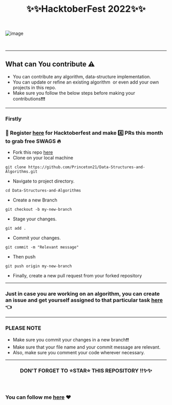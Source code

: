 
<h1 align="center">✨✨HacktoberFest 2022✨✨</h1>
  
  
  ![image](https://res.cloudinary.com/practicaldev/image/fetch/s--n6yDj0MN--/c_imagga_scale,f_auto,fl_progressive,h_420,q_auto,w_1000/https://dev-to-uploads.s3.amazonaws.com/uploads/articles/12t9r8j7n9ynxbdzhs5p.png)
  
  
  

-----

## What can You contribute ⚠️ 
* You can contribute any algorithm, data-structure implementation.
* You can update or refine an existing algorithm  or even add your own projects in this repo.
* Make sure you follow the below steps before making your contributions❗❗❗

-----

### Firstly
### 📢 Register [here](https://hacktoberfest.com/) for Hacktoberfest and make 4️⃣ PRs this month to grab free SWAGS 🔥

- Fork this repo <!-- Place this tag where you want the button to render. -->
<a class="github-button" href="https://github.com/Princeton21/Data-Structures-and-Algorithms/fork" data-color-scheme="no-preference: light_high_contrast; light: light_high_contrast; dark: dark;" data-icon="octicon-repo-forked" data-size="large" data-show-count="true" aria-label="Fork Princeton21/Data-Structures-and-Algorithms on GitHub">here</a>
- Clone on your local machine

```terminal
git clone https://github.com/Princeton21/Data-Structures-and-Algorithms.git
```
- Navigate to project directory.
```terminal
cd Data-Structures-and-Algorithms
```

- Create a new Branch

```
git checkout -b my-new-branch
```
- Stage your changes. 
```
git add .
```
- Commit your changes.

```
git commit -m "Relevant message"
```
- Then push 
```
git push origin my-new-branch
```
- Finally, create a new pull request from your forked repository
----
### Just in case you are working on an algorithm, you can create an issue and get yourself assigned to that particular task [here](https://github.com/Princeton21/Data-Structures-and-Algorithms/issues/new?assignees=&labels=&template=create-an-issue.md&title=) 👈

----
### PLEASE NOTE

* Make sure you commit your changes in a new branch❗❗
* Make sure that your file name and your commit message are relevant. 
* Also, make sure you comment your code wherever necessary. 

----

<h3 align="center"> DON'T FORGET TO ⭐STAR⭐ THIS REPOSITORY !!✨✨
</h3> 


###  You can follow me [here](https://github.com/Princeton21) ❤
  
